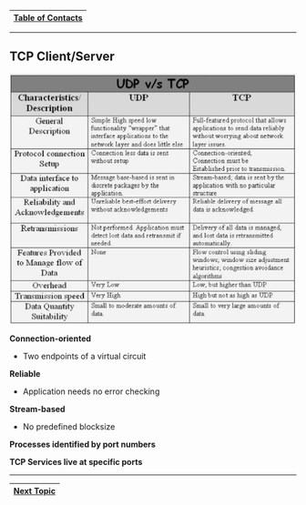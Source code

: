 |[Table of Contacts](/00-Table-of-Contents.md)|
|---|

---

## TCP Client/Server

![Differences between TCP and UDP connections](/assets/tcpvudp.PNG)

**Connection-oriented** 

* Two endpoints of a virtual circuit 

**Reliable** 

* Application needs no error checking 

**Stream-based** 

* No predefined blocksize 

**Processes identified by port numbers** 

**TCP Services live at specific ports**

---

|[Next Topic](/03-intro-to-sockets/tcp-client-server/order-of-operations.md)|
|---|
